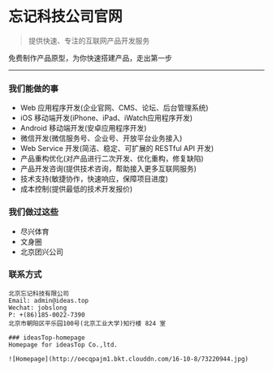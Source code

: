 # 忘记科技公司官网

> 提供快速、专注的互联网产品开发服务

免费制作产品原型，为你快速搭建产品，走出第一步

***

### 我们能做的事

* Web 应用程序开发(企业官网、CMS、论坛、后台管理系统)
* iOS 移动端开发(iPhone、iPad、iWatch应用程序开发)
* Android 移动端开发(安卓应用程序开发)
* 微信开发(微信服务号、企业号、开放平台业务接入)
* Web Service 开发(简洁、稳定、可扩展的 RESTful API 开发)
* 产品重构优化(对产品进行二次开发、优化重构，修复缺陷)
* 产品开发咨询(提供技术咨询，帮助接入更多互联网服务)
* 技术支持(敏捷协作，快速响应，保障项目进度)
* 成本控制(提供最低的技术开发报价)

### 我们做过这些

* 尽兴体育
* 文身圈
* 北京团兴公司

### 联系方式

```
北京忘记科技有限公司
Email: admin@ideas.top
Wechat: jobslong
P: +(86)185-0022-7390
北京市朝阳区平乐园100号(北京工业大学)知行楼 824 室

### ideasTop-homepage
Homepage for ideasTop Co.,ltd.

![Homepage](http://oecqpajm1.bkt.clouddn.com/16-10-8/73220944.jpg)
